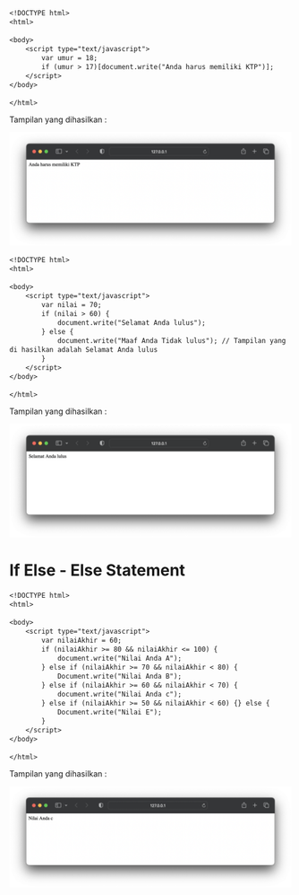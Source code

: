 ```
<!DOCTYPE html>
<html>

<body>
    <script type="text/javascript">
        var umur = 18;
        if (umur > 17)[document.write("Anda harus memiliki KTP")];
    </script>
</body>

</html>
```

Tampilan yang dihasilkan :

![button](https://github.com/itsolution405/JavaScript/blob/main/Kondisi%20Percaabangan/if_statement.png)

```
<!DOCTYPE html>
<html>

<body>
    <script type="text/javascript">
        var nilai = 70;
        if (nilai > 60) {
            document.write("Selamat Anda lulus");
        } else {
            document.write("Maaf Anda Tidak lulus"); // Tampilan yang di hasilkan adalah Selamat Anda lulus
        }
    </script>
</body>

</html>
```

Tampilan yang dihasilkan :

![button](https://github.com/itsolution405/JavaScript/blob/main/Kondisi%20Percaabangan/if%20else.png)

# If Else - Else Statement

```
<!DOCTYPE html>
<html>

<body>
    <script type="text/javascript">
        var nilaiAkhir = 60;
        if (nilaiAkhir >= 80 && nilaiAkhir <= 100) {
            document.write("Nilai Anda A");
        } else if (nilaiAkhir >= 70 && nilaiAkhir < 80) {
            Document.write("Nilai Anda B");
        } else if (nilaiAkhir >= 60 && nilaiAkhir < 70) {
            document.write("Nilai Anda c");
        } else if (nilaiAkhir >= 50 && nilaiAkhir < 60) {} else {
            Document.write("Nilai E");
        }
    </script>
</body>

</html>
```

Tampilan yang dihasilkan :

![button](https://github.com/itsolution405/JavaScript/blob/main/Kondisi%20Percaabangan/If%20Else%20-%20Else%20Statement.png)
